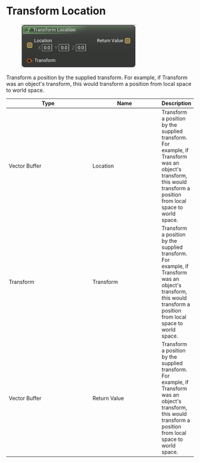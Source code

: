 # Transform Location

<div align="left" data-full-width="false">

<figure><img src="Transform_Location.png" alt=""><figcaption></figcaption></figure>

</div>

Transform a position by the supplied transform.
For example, if Transform was an object's transform, this would transform a position from local space to world space.

<table>
<thead><tr><th width="250">Type</th><th width="200">Name</th><th>Description</th></tr></thead>
<tbody>
<tr><td>Vector Buffer</td><td>Location</td><td>Transform a position by the supplied transform.
For example, if Transform was an object's transform, this would transform a position from local space to world space.</td></tr>
<tr><td>Transform</td><td>Transform</td><td>Transform a position by the supplied transform.
For example, if Transform was an object's transform, this would transform a position from local space to world space.</td></tr>
<tr><td>Vector Buffer</td><td>Return Value</td><td>Transform a position by the supplied transform.
For example, if Transform was an object's transform, this would transform a position from local space to world space.</td></tr>
</tbody>
</table>